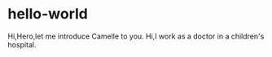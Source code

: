 # hello-world
Hi,Hero,let me introduce Camelle to you.
Hi,I work as a doctor in a children's hospital.
